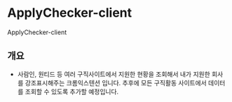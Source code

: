 # ApplyChecker-client

ApplyChecker-client

## 개요

- 사람인, 원티드 등 여러 구직사이트에서 지원한 현황을 조회해서 내가 지원한 회사를 강조표시해주는 크롬익스텐션 입니다. 추후에 모든 구직활동 사이트에서 데이터를 조회할 수 있도록 추가할 예정입니다.

